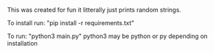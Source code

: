 This was created for fun it litterally just prints random strings.

To install run: "pip install -r requirements.txt"

To run: "python3 main.py" python3 may be python or py depending on installation
